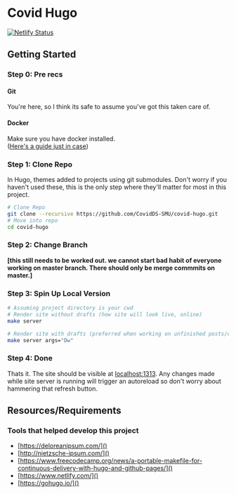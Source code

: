 
# Covid Hugo

[![Netlify Status](https://api.netlify.com/api/v1/badges/4c903640-00f4-4086-9b55-5b2c60f89bfc/deploy-status)](https://app.netlify.com/sites/ecstatic-kirch-e1f78c/deploys)

## Getting Started

### Step 0: Pre recs

#### Git

You're here, so I think its safe to assume you've got
this taken care of.

#### Docker

Make sure you have docker installed.  
([Here's a guide just in case](https://www.docker.com/get-started))

### Step 1: Clone Repo  

In Hugo, themes added to projects using git submodules.
Don't worry if you haven't used these, this is the only
step where they'll matter for most in this project.

```bash
# Clone Repo
git clone --recursive https://github.com/CovidDS-SMU/covid-hugo.git  
# Move into repo
cd covid-hugo
```

### Step 2: Change Branch

**[this still needs to be worked out. we cannot
start bad habit of everyone working on master branch.
There should only be merge commmits on master.]**

### Step 3: Spin Up Local Version

```bash
# Assuming project directory is your cwd
# Render site without drafts (how site will look live, online)
make server

# Render site with drafts (preferred when working on unfinished posts/changes/projects)
make server args="Dw"
```

### Step 4: Done

Thats it. The site should be visible at
[localhost:1313](). Any changes made while site server is running will trigger an autoreload so don't worry
about hammering that refresh button.

## Resources/Requirements

### Tools that helped develop this project

- [https://deloreanipsum.com/]()
- [http://nietzsche-ipsum.com/]()
- [https://www.freecodecamp.org/news/a-portable-makefile-for-continuous-delivery-with-hugo-and-github-pages/]()
- [https://www.netlify.com/]()
- [https://gohugo.io/]()